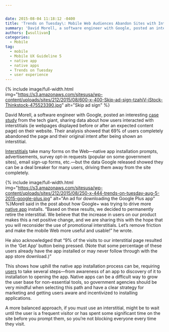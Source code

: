 ```yaml
---


date: 2015-08-04 11:18:12 -0400
title: 'Trends on Tuesday\: Mobile Web Audiences Abandon Sites with Interstitial Ads'
summary: 'David Morell, a software engineer with Google, posted an interesting case study&nbsp;from the tech giant, sharing data about how users interacted with interstitials (ie webpages&nbsp;displayed before or after an expected content page) on their website.&nbsp;Their&nbsp;analysis showed that&nbsp;69% of users completely abandoned the page and their original intent after being shown an interstitial. Interstitials take many'
authors: [wsullivan]
categories:
  - Mobile
tag:
  - mobile
  - Mobile UX Guideline 5
  - native app
  - native apps
  - Trends on Tuesday
  - user experience
---
```



{% include image/full-width.html img="https://s3.amazonaws.com/sitesusa/wp-content/uploads/sites/212/2015/08/600-x-400-Skip-ad-sign-tzahiV-iStock-Thinkstock-475523390.jpg" alt="Skip ad sign" %} 

David Morell, a software engineer with Google, posted an interesting [case study](http://googlewebmastercentral.blogspot.com/2015/07/google-case-study-on-app-download-interstitials.html) from the tech giant, sharing data about how users interacted with interstitials (ie webpages displayed before or after an expected content page) on their website. Their analysis showed that 69% of users completely abandoned the page and their original intent after being shown an interstitial.

[Interstitials](https://en.wikipedia.org/wiki/Interstitial_webpage) take many forms on the Web—native app installation prompts, advertisements, survey opt-in requests (popular on some government sites), email sign-up forms, etc.—but the data Google released showed they can be a deal breaker for many users, driving them away from the site completely.


{% include image/full-width.html img="https://s3.amazonaws.com/sitesusa/wp-content/uploads/sites/212/2015/08/250-x-444-trends-on-tuesday-aug-5-2015-google-plus.jpg" alt="An ad for downloading the Google Plus app" %}Morell said in the post about how Google+ was trying to drive more [native app](https://www.WHATEVER/tag/native-app/) installs. “Based on these results, we decided to permanently retire the interstitial. We believe that the increase in users on our product makes this a net positive change, and we are sharing this with the hope that you will reconsider the use of promotional interstitials. Let’s  remove friction and make the mobile Web more useful and usable!” he wrote.

He also acknowledged that “9% of the visits to our interstitial page resulted in the ‘Get App’ button being pressed. (Note that some percentage of these users already have the app installed or may never follow through with the app store download.)”

This shows how uphill the native app installation process can be, requiring [users](https://www.WHATEVER/resources/mobile-user-experience-guidelines-and-recommendations/) to take several steps—from awareness of an app to discovery of it to installation to opening the app. Native apps can be a difficult way to grow the user base for non-essential tools, so government agencies should be very mindful when selecting this path and have a clear strategy for marketing and getting users aware and incentivized to installing applications.

A more balanced approach, if you must use an interstitial, might be to wait until the user is a frequent visitor or has spent some significant time on the site before you prompt them, so you’re not blocking everyone every time they visit.